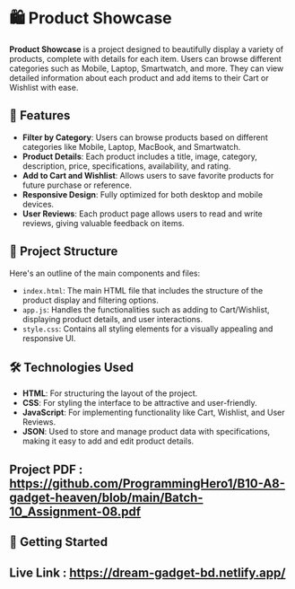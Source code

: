# 🛍️ Product Showcase

**Product Showcase** is a project designed to beautifully display a variety of products, complete with details for each item. Users can browse different categories such as Mobile, Laptop, Smartwatch, and more. They can view detailed information about each product and add items to their Cart or Wishlist with ease.

## 🌟 Features

- **Filter by Category**: Users can browse products based on different categories like Mobile, Laptop, MacBook, and Smartwatch.
- **Product Details**: Each product includes a title, image, category, description, price, specifications, availability, and rating.
- **Add to Cart and Wishlist**: Allows users to save favorite products for future purchase or reference.
- **Responsive Design**: Fully optimized for both desktop and mobile devices.
- **User Reviews**: Each product page allows users to read and write reviews, giving valuable feedback on items.

## 📜 Project Structure

Here's an outline of the main components and files:

- `index.html`: The main HTML file that includes the structure of the product display and filtering options.
- `app.js`: Handles the functionalities such as adding to Cart/Wishlist, displaying product details, and user interactions.
- `style.css`: Contains all styling elements for a visually appealing and responsive UI.

## 🛠️ Technologies Used

- **HTML**: For structuring the layout of the project.
- **CSS**: For styling the interface to be attractive and user-friendly.
- **JavaScript**: For implementing functionality like Cart, Wishlist, and User Reviews.
- **JSON**: Used to store and manage product data with specifications, making it easy to add and edit product details.

## Project PDF : https://github.com/ProgrammingHero1/B10-A8-gadget-heaven/blob/main/Batch-10_Assignment-08.pdf

## 🚀 Getting Started

## Live Link : https://dream-gadget-bd.netlify.app/